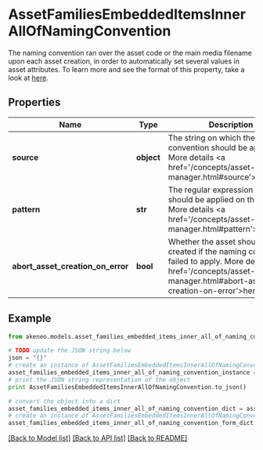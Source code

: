 # AssetFamiliesEmbeddedItemsInnerAllOfNamingConvention

The naming convention ran over the asset code or the main media filename upon each asset creation, in order to automatically set several values in asset attributes. To learn more and see the format of this property, take a look at <a href='/concepts/asset-manager.html#focus-on-the-naming-convention'>here</a>.

## Properties
Name | Type | Description | Notes
------------ | ------------- | ------------- | -------------
**source** | **object** | The string on which the naming convention should be applied. More details &lt;a href&#x3D;&#39;/concepts/asset-manager.html#source&#39;&gt;here&lt;/a&gt;. | [optional] 
**pattern** | **str** | The regular expression that should be applied on the source. More details &lt;a href&#x3D;&#39;/concepts/asset-manager.html#pattern&#39;&gt;here&lt;/a&gt;. | [optional] 
**abort_asset_creation_on_error** | **bool** | Whether the asset should be created if the naming convention failed to apply. More details &lt;a href&#x3D;&#39;/concepts/asset-manager.html#abort-asset-creation-on-error&#39;&gt;here&lt;/a&gt;. | [optional] 

## Example

```python
from akeneo.models.asset_families_embedded_items_inner_all_of_naming_convention import AssetFamiliesEmbeddedItemsInnerAllOfNamingConvention

# TODO update the JSON string below
json = "{}"
# create an instance of AssetFamiliesEmbeddedItemsInnerAllOfNamingConvention from a JSON string
asset_families_embedded_items_inner_all_of_naming_convention_instance = AssetFamiliesEmbeddedItemsInnerAllOfNamingConvention.from_json(json)
# print the JSON string representation of the object
print AssetFamiliesEmbeddedItemsInnerAllOfNamingConvention.to_json()

# convert the object into a dict
asset_families_embedded_items_inner_all_of_naming_convention_dict = asset_families_embedded_items_inner_all_of_naming_convention_instance.to_dict()
# create an instance of AssetFamiliesEmbeddedItemsInnerAllOfNamingConvention from a dict
asset_families_embedded_items_inner_all_of_naming_convention_form_dict = asset_families_embedded_items_inner_all_of_naming_convention.from_dict(asset_families_embedded_items_inner_all_of_naming_convention_dict)
```
[[Back to Model list]](../README.md#documentation-for-models) [[Back to API list]](../README.md#documentation-for-api-endpoints) [[Back to README]](../README.md)


